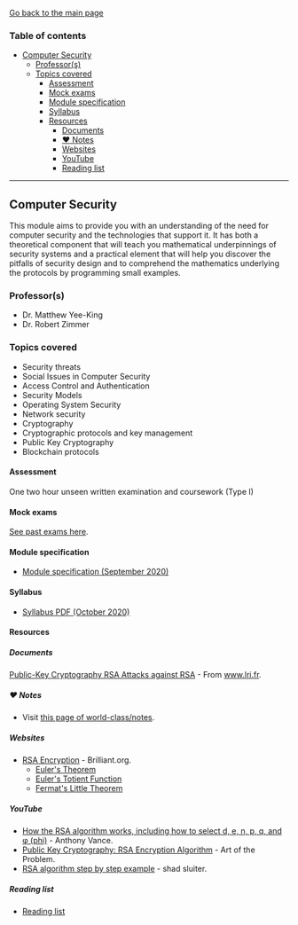 [Go back to the main page](../../../README.md)

### Table of contents

- [Computer Security](#computer-security)
  - [Professor(s)](#professors)
  - [Topics covered](#topics-covered)
    - [Assessment](#assessment)
    - [Mock exams](#mock-exams)
    - [Module specification](#module-specification)
    - [Syllabus](#syllabus)
    - [Resources](#resources)
      - [Documents](#documents)
      - [:heart: Notes](#heart-notes)
      - [Websites](#websites)
      - [YouTube](#youtube)
      - [Reading list](#reading-list)

---

## Computer Security

This module aims to provide you with an understanding of the need for
computer security and the technologies that support it. It has both a
theoretical component that will teach you mathematical underpinnings
of security systems and a practical element that will help you
discover the pitfalls of security design and to comprehend the
mathematics underlying the protocols by programming small examples.

### Professor(s)

- Dr. Matthew Yee-King
- Dr. Robert Zimmer

### Topics covered

- Security threats
- Social Issues in Computer Security
- Access Control and Authentication
- Security Models
- Operating System Security
- Network security
- Cryptography
- Cryptographic protocols and key management
- Public Key Cryptography
- Blockchain protocols

#### Assessment

One two hour unseen written examination and coursework (Type I)

#### Mock exams

[See past exams here](https://github.com/world-class/binary-assets/tree/master/modules/cm2025-csec).

#### Module specification

- [Module specification (September 2020)](https://github.com/world-class/binary-assets/blob/master/modules/module-specification/CM2025_CS-Module-Spec.pdf)

#### Syllabus

- [Syllabus PDF (October 2020)](https://github.com/world-class/binary-assets/blob/master/modules/syllabi/Syllabus_CM2025_CS.pdf)

#### Resources

##### Documents

[Public-Key Cryptography RSA Attacks against RSA](https://github.com/world-class/binary-assets/blob/master/modules/cm2025-csec/Public-Key_Cryptography_RSA_Attacks_against_RSA.pdf) - From www.lri.fr.

##### :heart: Notes

- Visit [this page of world-class/notes](https://github.com/world-class/notes/tree/master/level-5/computer-security).

##### Websites

- [RSA Encryption](https://brilliant.org/wiki/rsa-encryption/) - Brilliant.org.
  - [Euler's Theorem](https://brilliant.org/wiki/eulers-theorem/)
  - [Euler's Totient Function](https://brilliant.org/wiki/eulers-totient-function/)
  - [Fermat's Little Theorem](https://brilliant.org/wiki/fermats-little-theorem/)

##### YouTube

- [How the RSA algorithm works, including how to select d, e, n, p, q, and φ (phi)](https://www.youtube.com/watch?v=Z8M2BTscoD4) - Anthony Vance.
- [Public Key Cryptography: RSA Encryption Algorithm](https://www.youtube.com/watch?v=wXB-V_Keiu8) - Art of the Problem.
- [RSA algorithm step by step example](https://www.youtube.com/watch?v=j2NBya6ADSY) - shad sluiter.

##### Reading list

- [Reading list](./reading_list.md)
